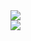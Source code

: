 <picture>
  <source media="(prefers-color-scheme: dark)" srcset="https://github-readme-stats.vercel.app/api?username=rekakurniawan&show_icons=true&theme=github_dark&include_all_commits=true&count_private=true&role=OWNER,ORGANIZATION_MEMBER,COLLABORATOR">
  <img src="https://github-readme-stats.vercel.app/api?username=rekakurniawan&show_icons=true&include_all_commits=true&count_private=true&role=OWNER,ORGANIZATION_MEMBER,COLLABORATOR">
</picture>
<br>
<picture>
  <source media="(prefers-color-scheme: dark)" srcset="https://github-readme-stats.vercel.app/api/top-langs/?username=rekakurniawan&layout=compact&theme=github_dark&role=OWNER,ORGANIZATION_MEMBER&langs_count=10">
  <img src="https://github-readme-stats.vercel.app/api/top-langs/?username=rekakurniawan&layout=compact&role=OWNER,ORGANIZATION_MEMBER&langs_count=10">
</picture>

<!---
<picture>
  <source media="(prefers-color-scheme: dark)" srcset="https://github-readme-stats.vercel.app/api/wakatime?username=rekakurniawan&layout=compact&theme=dark&hide=ObjectiveC,Objective-C,Text,Gitignore%20File,Properties">
  <img src="https://github-readme-stats.vercel.app/api/wakatime?username=rekakurniawan&layout=compact&hide=ObjectiveC,Objective-C,Text,Gitignore%20File,Properties">
</picture>
-->
